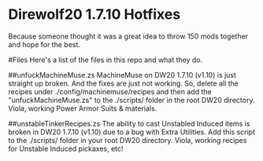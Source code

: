 # Direwolf20 1.7.10 Hotfixes
Because someone thought it was a great idea to throw 150 mods together and hope for the best.


#Files
Here's a list of the files in this repo and what they do.

##unfuckMachineMuse.zs
MachineMuse on DW20 1.7.10 (v1.10) is just straight up broken. And the fixes are just not working. So, delete all the recipes under ./config/machinemuse/recipes and then add the "unfuckMachineMuse.zs" to the ./scripts/ folder in the root DW20 directory. Viola, working Power Armor Suits & materials.

##unstableTinkerRecipes.zs
The ability to cast Unstabled Induced items is broken in DW20 1.7.10 (v1.10) due to a bug with Extra Utilities. Add this script to the ./scripts/ folder in your root DW20 directory. Viola, working recipes for Unstable Induced pickaxes, etc!
